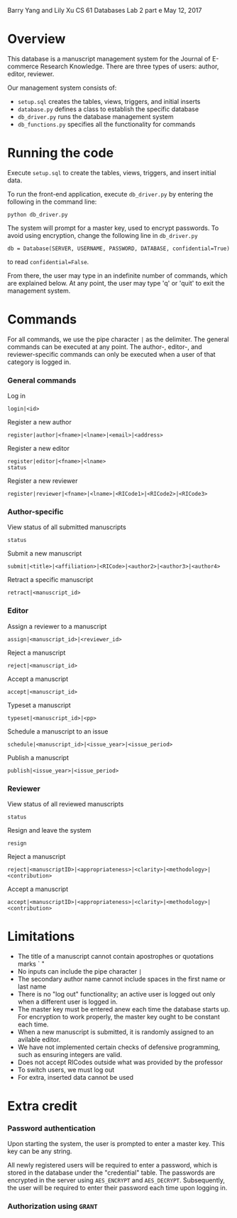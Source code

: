 Barry Yang and Lily Xu
CS 61 Databases
Lab 2 part e
May 12, 2017


# Overview

This database is a manuscript management system for the Journal of E-commerce Research Knowledge. There are three types of users: author, editor, reviewer.

Our management system consists of:
- `setup.sql` creates the tables, views, triggers, and initial inserts
- `database.py` defines a class to establish the specific database
- `db_driver.py` runs the database management system
- `db_functions.py` specifies all the functionality for commands


# Running the code

Execute `setup.sql` to create the tables, views, triggers, and insert initial data.

To run the front-end application, execute `db_driver.py` by entering the following in the command line:
```
python db_driver.py
```

The system will prompt for a master key, used to encrypt passwords. To avoid using encryption, change the following line in `db_driver.py`
```
db = Database(SERVER, USERNAME, PASSWORD, DATABASE, confidential=True)
```
to read `confidential=False`.

From there, the user may type in an indefinite number of commands, which are explained below. At any point, the user may type 'q' or 'quit' to exit the management system.


# Commands
For all commands, we use the pipe character `|` as the delimiter. The general commands can be executed at any point. The author-, editor-, and reviewer-specific commands can only be executed when a user of that category is logged in.

### General commands
Log in
```
login|<id>
```
Register a new author
```
register|author|<fname>|<lname>|<email>|<address>
```
Register a new editor
```
register|editor|<fname>|<lname>
status
```
Register a new reviewer
```
register|reviewer|<fname>|<lname>|<RICode1>|<RICode2>|<RICode3>
```


### Author-specific
View status of all submitted manuscripts
```
status
```
Submit a new manuscript
```
submit|<title>|<affiliation>|<RICode>|<author2>|<author3>|<author4>
```
Retract a specific manuscript
```
retract|<manuscript_id>
```


### Editor
Assign a reviewer to a manuscript
```
assign|<manuscript_id>|<reviewer_id>
```
Reject a manuscript
```
reject|<manuscript_id>
```
Accept a manuscript
```
accept|<manuscript_id>
```
Typeset a manuscript
```
typeset|<manuscript_id>|<pp>
```
Schedule a manuscript to an issue
```
schedule|<manuscript_id>|<issue_year>|<issue_period>
```
Publish a manuscript
```
publish|<issue_year>|<issue_period>
```


### Reviewer
View status of all reviewed manuscripts
```
status
```
Resign and leave the system
```
resign
```
Reject a manuscript
```
reject|<manuscriptID>|<appropriateness>|<clarity>|<methodology>|<contribution>
```
Accept a manuscript
```
accept|<manuscriptID>|<appropriateness>|<clarity>|<methodology>|<contribution>
```


# Limitations
- The title of a manuscript cannot contain apostrophes or quotations marks ` "
- No inputs can include the pipe character `|`
- The secondary author name cannot include spaces in the first name or last name
- There is no "log out" functionality; an active user is logged out only when a different user is logged in.
- The master key must be entered anew each time the database starts up. For encryption to work properly, the master key ought to be constant each time.
- When a new manuscript is submitted, it is randomly assigned to an avilable editor.
- We have not implemented certain checks of defensive programming, such as ensuring integers are valid.
- Does not accept RICodes outside what was provided by the professor
- To switch users, we must log out
- For extra, inserted data cannot be used


# Extra credit

### Password authentication
Upon starting the system, the user is prompted to enter a master key. This key can be any string.

All newly registered users will be required to enter a password, which is stored in the database under the "credential" table. The passwords are encrypted in the server using `AES_ENCRYPT` and `AES_DECRYPT`. Subsequently, the user will be required to enter their password each time upon logging in.


### Authorization using `GRANT`
